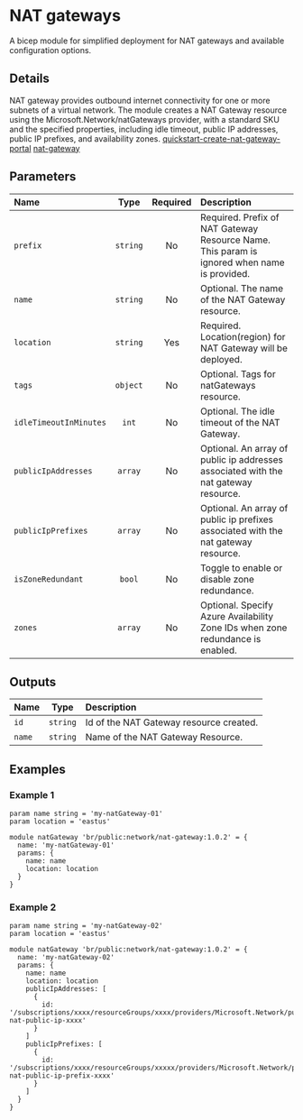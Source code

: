 # NAT gateways

A bicep module for simplified deployment for NAT gateways and available configuration options.

## Details

NAT gateway provides outbound internet connectivity for one or more subnets of a virtual network.
The module creates a NAT Gateway resource using the Microsoft.Network/natGateways provider, with a standard SKU and the specified properties, including idle timeout, public IP addresses, public IP prefixes, and availability zones.
[quickstart-create-nat-gateway-portal](https://learn.microsoft.com/en-us/azure/virtual-network/nat-gateway/quickstart-create-nat-gateway-portal)
[nat-gateway](https://learn.microsoft.com/en-us/azure/virtual-network/nat-gateway/nat-gateway-resource)

## Parameters

| Name                   | Type     | Required | Description                                                                                 |
| :--------------------- | :------: | :------: | :------------------------------------------------------------------------------------------ |
| `prefix`               | `string` | No       | Required. Prefix of NAT Gateway Resource Name. This param is ignored when name is provided. |
| `name`                 | `string` | No       | Optional. The name of the NAT Gateway resource.                                             |
| `location`             | `string` | Yes      | Required. Location(region) for NAT Gateway will be deployed.                                |
| `tags`                 | `object` | No       | Optional. Tags for natGateways resource.                                                    |
| `idleTimeoutInMinutes` | `int`    | No       | Optional. The idle timeout of the NAT Gateway.                                              |
| `publicIpAddresses`    | `array`  | No       | Optional. An array of public ip addresses associated with the nat gateway resource.         |
| `publicIpPrefixes`     | `array`  | No       | Optional. An array of public ip prefixes associated with the nat gateway resource.          |
| `isZoneRedundant`      | `bool`   | No       | Toggle to enable or disable zone redundance.                                                |
| `zones`                | `array`  | No       | Optional. Specify Azure Availability Zone IDs when zone redundance is enabled.              |

## Outputs

| Name   | Type     | Description                             |
| :----- | :------: | :-------------------------------------- |
| `id`   | `string` | Id of the NAT Gateway resource created. |
| `name` | `string` | Name of the NAT Gateway Resource.       |

## Examples

### Example 1

```bicep
param name string = 'my-natGateway-01'
param location = 'eastus'

module natGateway 'br/public:network/nat-gateway:1.0.2' = {
  name: 'my-natGateway-01'
  params: {
    name: name
    location: location
  }
}
```

### Example 2

```bicep
param name string = 'my-natGateway-02'
param location = 'eastus'

module natGateway 'br/public:network/nat-gateway:1.0.2' = {
  name: 'my-natGateway-02'
  params: {
    name: name
    location: location
    publicIpAddresses: [
      {
        id: '/subscriptions/xxxx/resourceGroups/xxxx/providers/Microsoft.Network/publicIPAddresses/xxx-nat-public-ip-xxxx'
      }
    ]
    publicIpPrefixes: [
      {
        id: '/subscriptions/xxxx/resourceGroups/xxxxx/providers/Microsoft.Network/publicIPPrefixes/xxxx-nat-public-ip-prefix-xxxx'
      }
    ]
  }
}
```